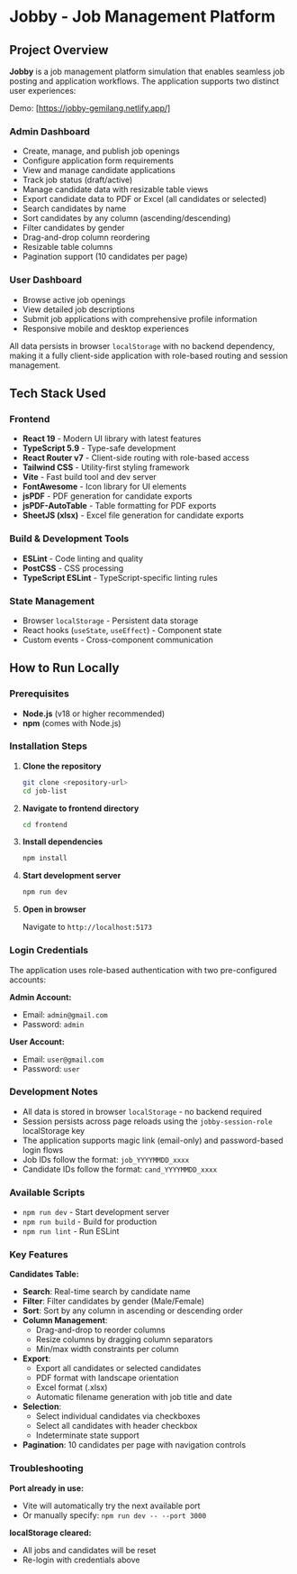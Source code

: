 # Jobby - Job Management Platform

## Project Overview

**Jobby** is a job management platform simulation that enables seamless job posting and application workflows. The application supports two distinct user experiences:

Demo: [https://jobby-gemilang.netlify.app/]

### Admin Dashboard

- Create, manage, and publish job openings
- Configure application form requirements
- View and manage candidate applications
- Track job status (draft/active)
- Manage candidate data with resizable table views
- Export candidate data to PDF or Excel (all candidates or selected)
- Search candidates by name
- Sort candidates by any column (ascending/descending)
- Filter candidates by gender
- Drag-and-drop column reordering
- Resizable table columns
- Pagination support (10 candidates per page)

### User Dashboard

- Browse active job openings
- View detailed job descriptions
- Submit job applications with comprehensive profile information
- Responsive mobile and desktop experiences

All data persists in browser `localStorage` with no backend dependency, making it a fully client-side application with role-based routing and session management.

## Tech Stack Used

### Frontend

- **React 19** - Modern UI library with latest features
- **TypeScript 5.9** - Type-safe development
- **React Router v7** - Client-side routing with role-based access
- **Tailwind CSS** - Utility-first styling framework
- **Vite** - Fast build tool and dev server
- **FontAwesome** - Icon library for UI elements
- **jsPDF** - PDF generation for candidate exports
- **jsPDF-AutoTable** - Table formatting for PDF exports
- **SheetJS (xlsx)** - Excel file generation for candidate exports

### Build & Development Tools

- **ESLint** - Code linting and quality
- **PostCSS** - CSS processing
- **TypeScript ESLint** - TypeScript-specific linting rules

### State Management

- Browser `localStorage` - Persistent data storage
- React hooks (`useState`, `useEffect`) - Component state
- Custom events - Cross-component communication

## How to Run Locally

### Prerequisites

- **Node.js** (v18 or higher recommended)
- **npm** (comes with Node.js)

### Installation Steps

1. **Clone the repository**

   ```bash
   git clone <repository-url>
   cd job-list
   ```

2. **Navigate to frontend directory**

   ```bash
   cd frontend
   ```

3. **Install dependencies**

   ```bash
   npm install
   ```

4. **Start development server**

   ```bash
   npm run dev
   ```

5. **Open in browser**

   Navigate to `http://localhost:5173`

### Login Credentials

The application uses role-based authentication with two pre-configured accounts:

**Admin Account:**

- Email: `admin@gmail.com`
- Password: `admin`

**User Account:**

- Email: `user@gmail.com`
- Password: `user`

### Development Notes

- All data is stored in browser `localStorage` - no backend required
- Session persists across page reloads using the `jobby-session-role` localStorage key
- The application supports magic link (email-only) and password-based login flows
- Job IDs follow the format: `job_YYYYMMDD_xxxx`
- Candidate IDs follow the format: `cand_YYYYMMDD_xxxx`

### Available Scripts

- `npm run dev` - Start development server
- `npm run build` - Build for production
- `npm run lint` - Run ESLint

### Key Features

**Candidates Table:**

- **Search**: Real-time search by candidate name
- **Filter**: Filter candidates by gender (Male/Female)
- **Sort**: Sort by any column in ascending or descending order
- **Column Management**:
  - Drag-and-drop to reorder columns
  - Resize columns by dragging column separators
  - Min/max width constraints per column
- **Export**:
  - Export all candidates or selected candidates
  - PDF format with landscape orientation
  - Excel format (.xlsx)
  - Automatic filename generation with job title and date
- **Selection**:
  - Select individual candidates via checkboxes
  - Select all candidates with header checkbox
  - Indeterminate state support
- **Pagination**: 10 candidates per page with navigation controls

### Troubleshooting

**Port already in use:**

- Vite will automatically try the next available port
- Or manually specify: `npm run dev -- --port 3000`

**localStorage cleared:**

- All jobs and candidates will be reset
- Re-login with credentials above
